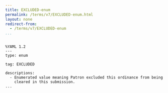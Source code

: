 ```yaml
---
title: EXCLUDED-enum
permalink: /terms/v7/EXCLUDED-enum.html
layout: none
redirect-from:
  - /terms/v7/EXCLUDED-enum
...
```


```

%YAML 1.2
---
type: enum

tag: EXCLUDED

descriptions:
  - Enumerated value meaning Patron excluded this ordinance from being
    cleared in this submission.
...

```